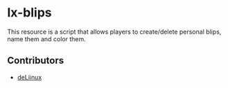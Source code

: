 # lx-blips

This resource is a script that allows players to create/delete personal blips, name them and color them. 

## Contributors

- [deLiinux](https://upload.wikimedia.org/wikipedia/en/thumb/a/a0/Thanos%27s_snap_from_Avengers_Infinity_War.gif/330px-Thanos%27s_snap_from_Avengers_Infinity_War.gif)
